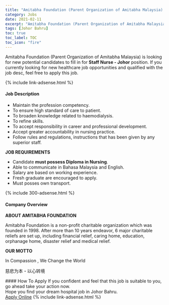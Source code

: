 ```yaml
---
title: "Amitabha Foundation (Parent Organization of Amitabha Malaysia) Vacancies Staff Nurse - Johor" 
category: Jobs 
date: 2021-02-11 
excerpt: "Amitabha Foundation (Parent Organization of Amitabha Malaysia) is currently looking for suitable person to fill in the Staff Nurse - Johor which positioned at Johor Bahru" 
tags: [Johor Bahru] 
toc: true 
toc_label: TOC 
toc_icon: "fire" 
--- 
```


<p>Amitabha Foundation (Parent Organization of Amitabha Malaysia) is looking for new potential candidates to fill in for <b>Staff Nurse - Johor</b> position. If you currently looking for new healthcare job opportunities and qualified with the job desc, feel free to apply this job.
</p>{% include link-adsense.html %} 
<div><div><h4>Job Description</h4></div><div><div><span><div><ul><li>Maintain the profession competency.&#160;</li><li>To ensure high standard of care to patient.</li><li>To broaden knowledge related to haemodialysis.</li><li>To refine skills.&#160;</li><li>To accept responsibility in career and professional development.&#160;</li><li>Accept greater accountability in nursing practice.&#160;</li><li>Follow rules and regulations, instructions that has been given by any superior staff.</li></ul><p><strong>JOB REQUIREMENTS</strong></p><ul><li>Candidate <strong>must possess Diploma in Nursing</strong>.</li><li>Able to communicate in Bahasa Malaysia and English.</li><li>Salary are based on working experience.</li><li>Fresh graduate are encouraged to apply.</li><li>Must posses own transport.</li></ul></div></span></div></div></div> 
{% include 300-adsense.html %} 
<div><div><h4>Company Overview</h4></div><div><div><span><div><p><strong>ABOUT AMITABHA FOUNDATION</strong></p><p>Amitabha Foundation is a non-profit charitable organization which was founded in 1998. After more than 10 years endeavor, 6 major charitable reliefs are set up, including financial relief, caring home, education, orphanage home, disaster relief and medical relief.</p><p><strong>OUR MOTTO</strong></p><p>In Compassion , We Change the World</p><p>&#24904;&#24754;&#20026;&#26412;&#12539;&#20197;&#24515;&#36716;&#22659;</p></div></span></div></div></div> 
#### How To Apply 
If you confident and feel that this job is suitable to you, go ahead take your action now. <br/> 
Hope you find your dream hospital job in Johor Bahru. <br/> 
<a href="https://www.jobstreet.com.my/en/job/staff-nurse-johor-4463066?jobId=jobstreet-my-job-4463066" class="btn btn--warning" target="_blank" rel="nofollow noopenner">Apply Online</a> 
{% include link-adsense.html %} 